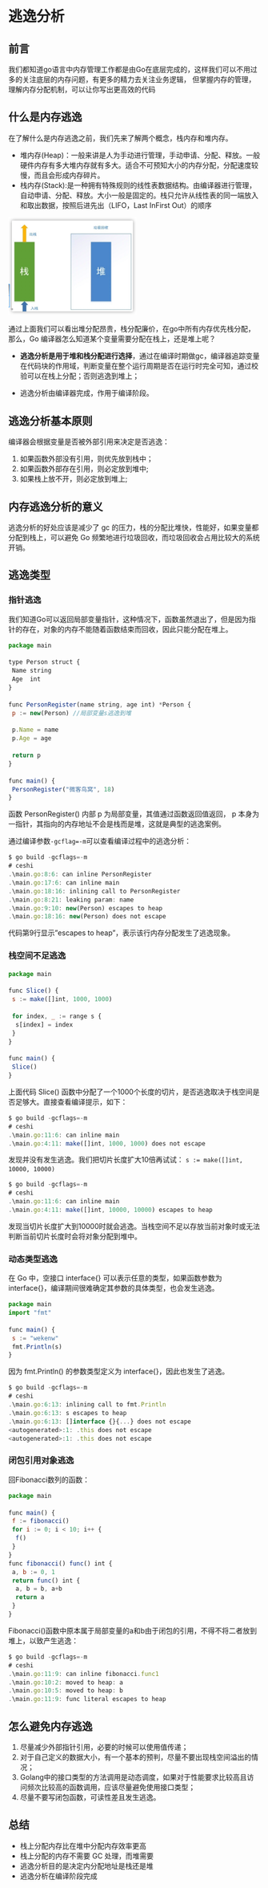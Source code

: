 # 逃逸分析



## 前言

我们都知道go语言中内存管理工作都是由Go在底层完成的，这样我们可以不用过多的关注底层的内存问题，有更多的精力去关注业务逻辑， 但掌握内存的管理，理解内存分配机制，可以让你写出更高效的代码



## 什么是内存逃逸

在了解什么是内存逃逸之前，我们先来了解两个概念，栈内存和堆内存。

- 堆内存(Heap)：一般来讲是人为手动进行管理，手动申请、分配、释放。一般硬件内存有多大堆内存就有多大。适合不可预知大小的内存分配，分配速度较慢，而且会形成内存碎片。
- 栈内存(Stack):是一种拥有特殊规则的线性表数据结构。由编译器进行管理，自动申请、分配、释放。大小一般是固定的。栈只允许从线性表的同一端放入和取出数据，按照后进先出（LIFO，Last InFirst Out）的顺序

<img src="img/image-20221222210734038.png" alt="image-20221222210734038" style="zoom: 25%;" />

通过上面我们可以看出堆分配昂贵，栈分配廉价，在go中所有内存优先栈分配，那么，Go 编译器怎么知道某个变量需要分配在栈上，还是堆上呢？

- **逃逸分析是用于堆和栈分配进行选择**，通过在编译时期做gc，编译器追踪变量在代码块的作用域，判断变量在整个运行周期是否在运行时完全可知，通过校验可以在栈上分配；否则逃逸到堆上；

- 逃逸分析由编译器完成，作用于编译阶段。



## **逃逸分析基本原则**

编译器会根据变量是否被外部引用来决定是否逃逸：

1. 如果函数外部没有引用，则优先放到栈中；
2. 如果函数外部存在引用，则必定放到堆中;
3. 如果栈上放不开，则必定放到堆上;



## 内存逃逸分析的意义

逃逸分析的好处应该是减少了 gc 的压力，栈的分配比堆快，性能好，如果变量都分配到栈上，可以避免 Go 频繁地进行垃圾回收，而垃圾回收会占用比较大的系统开销。



## 逃逸类型

### **指针逃逸**

我们知道Go可以返回局部变量指针，这种情况下，函数虽然退出了，但是因为指针的存在，对象的内存不能随着函数结束而回收，因此只能分配在堆上。

```javascript
package main

type Person struct {
 Name string
 Age  int
}

func PersonRegister(name string, age int) *Person {
 p := new(Person) //局部变量s逃逸到堆

 p.Name = name
 p.Age = age

 return p
}

func main() {
 PersonRegister("微客鸟窝", 18)
}
```

函数 PersonRegister() 内部 p 为局部变量，其值通过函数返回值返回， p 本身为一指针，其指向的内存地址不会是栈而是堆，这就是典型的逃逸案例。

通过编译参数`-gcflag=-m`可以查看编译过程中的逃逸分析：

```javascript
$ go build -gcflags=-m
# ceshi
.\main.go:8:6: can inline PersonRegister
.\main.go:17:6: can inline main
.\main.go:18:16: inlining call to PersonRegister
.\main.go:8:21: leaking param: name
.\main.go:9:10: new(Person) escapes to heap
.\main.go:18:16: new(Person) does not escape
```

代码第9行显示”escapes to heap”，表示该行内存分配发生了逃逸现象。

### **栈空间不足逃逸**

```javascript
package main

func Slice() {
 s := make([]int, 1000, 1000)

 for index, _ := range s {
  s[index] = index
 }
}

func main() {
 Slice()
}
```

上面代码 Slice() 函数中分配了一个1000个长度的切片，是否逃逸取决于栈空间是否足够大。直接查看编译提示，如下：

```javascript
$ go build -gcflags=-m
# ceshi
.\main.go:11:6: can inline main
.\main.go:4:11: make([]int, 1000, 1000) does not escape
```

发现并没有发生逃逸。我们把切片长度扩大10倍再试试： `s := make([]int, 10000, 10000)`

```javascript
$ go build -gcflags=-m
# ceshi
.\main.go:11:6: can inline main
.\main.go:4:11: make([]int, 10000, 10000) escapes to heap
```

发现当切片长度扩大到10000时就会逃逸。当栈空间不足以存放当前对象时或无法判断当前切片长度时会将对象分配到堆中。

### **动态类型逃逸**

在 Go 中，空接口 interface{} 可以表示任意的类型，如果函数参数为 interface{}，编译期间很难确定其参数的具体类型，也会发生逃逸。

```javascript
package main
import "fmt"

func main() {
 s := "wekenw"
 fmt.Println(s)
}
```

因为 fmt.Println() 的参数类型定义为 interface{}，因此也发生了逃逸。

```javascript
$ go build -gcflags=-m
# ceshi
.\main.go:6:13: inlining call to fmt.Println
.\main.go:6:13: s escapes to heap
.\main.go:6:13: []interface {}{...} does not escape
<autogenerated>:1: .this does not escape
<autogenerated>:1: .this does not escape
```

### **闭包引用对象逃逸**

回Fibonacci数列的函数：

```javascript
package main

func main() {
 f := fibonacci()
 for i := 0; i < 10; i++ {
  f()
 }
}
func fibonacci() func() int {
 a, b := 0, 1
 return func() int {
  a, b = b, a+b
  return a
 }
}
```

Fibonacci()函数中原本属于局部变量的a和b由于闭包的引用，不得不将二者放到堆上，以致产生逃逸：

```javascript
$ go build -gcflags=-m
# ceshi
.\main.go:11:9: can inline fibonacci.func1
.\main.go:10:2: moved to heap: a
.\main.go:10:5: moved to heap: b
.\main.go:11:9: func literal escapes to heap
```



## 怎么避免内存逃逸

1. 尽量减少外部指针引用，必要的时候可以使用值传递；
2. 对于自己定义的数据大小，有一个基本的预判，尽量不要出现栈空间溢出的情况；
3. Golang中的接口类型的方法调用是动态调度，如果对于性能要求比较高且访问频次比较高的函数调用，应该尽量避免使用接口类型；
4. 尽量不要写闭包函数，可读性差且发生逃逸。



## **总结**

- 栈上分配内存比在堆中分配内存效率更高
- 栈上分配的内存不需要 GC 处理，而堆需要
- 逃逸分析目的是决定内分配地址是栈还是堆
- 逃逸分析在编译阶段完成